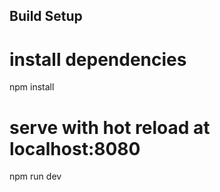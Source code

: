 ## Build Setup

# install dependencies
npm install

# serve with hot reload at localhost:8080
npm run dev
